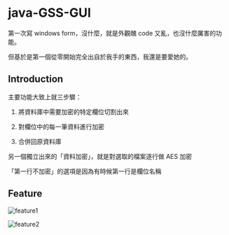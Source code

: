 # java-GSS-GUI

第一次寫 windows form，沒什麼，就是外觀醜 code 又亂，也沒什麼厲害的功能。

但基於是第一個從零開始完全出自於我手的東西，我還是要愛她的。

<h2 id = "introduction">Introduction</h2>

主要功能大致上就三步驟：

1. 將資料庫中需要加密的特定欄位切割出來

2. 對欄位中的每一筆資料進行加密

3. 合併回原資料庫

另一個獨立出來的「資料加密」，就是對選取的檔案逐行做 AES 加密

「第一行不加密」的選項是因為有時候第一行是欄位名稱

<h2 id = "feature">Feature</h2>

![feature1](https://cloud.githubusercontent.com/assets/23523406/20531376/864ae06c-b111-11e6-8057-784a7267cbcc.JPG)

![feature2](https://cloud.githubusercontent.com/assets/23523406/20531411/a66ea680-b111-11e6-8c77-0f0143333519.JPG)